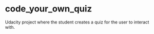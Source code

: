 # code_your_own_quiz 

Udacity project where the student creates a quiz for the user to interact with. 
